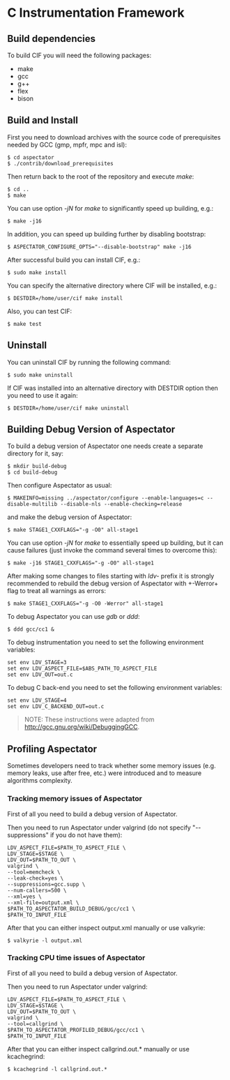 # C Instrumentation Framework

## Build dependencies

To build CIF you will need the following packages:

* make
* gcc
* g++
* flex
* bison

## Build and Install

First you need to download archives with the source code of prerequisites needed by GCC (gmp, mpfr, mpc and isl):

    $ cd aspectator
    $ ./contrib/download_prerequisites

Then return back to the root of the repository and execute _make_:

    $ cd ..
    $ make

You can use option _-jN_ for _make_ to significantly speed up building, e.g.:

    $ make -j16

In addition, you can speed up building further by disabling bootstrap:

    $ ASPECTATOR_CONFIGURE_OPTS="--disable-bootstrap" make -j16

After successful build you can install CIF, e.g.:

    $ sudo make install

You can specify the alternative directory where CIF will be installed, e.g.:

    $ DESTDIR=/home/user/cif make install

Also, you can test CIF:

    $ make test

## Uninstall

You can uninstall CIF by running the following command:

    $ sudo make uninstall

If CIF was installed into an alternative directory with DESTDIR option then you need to use it again:

    $ DESTDIR=/home/user/cif make uninstall

## Building Debug Version of Aspectator

To build a debug version of Aspectator one needs create a separate directory for
it, say:

    $ mkdir build-debug
    $ cd build-debug

Then configure Aspectator as usual:

    $ MAKEINFO=missing ../aspectator/configure --enable-languages=c --disable-multilib --disable-nls --enable-checking=release

and make the debug version of Aspectator:

    $ make STAGE1_CXXFLAGS="-g -O0" all-stage1

You can use option _-jN_ for _make_ to essentially speed up building, but it
can cause failures (just invoke the command several times to overcome this):

    $ make -j16 STAGE1_CXXFLAGS="-g -O0" all-stage1

After making some changes to files starting with _ldv-_ prefix it is strongly
recommended to rebuild the debug version of Aspectator with +-Werror+ flag to
treat all warnings as errors:

    $ make STAGE1_CXXFLAGS="-g -O0 -Werror" all-stage1

To debug Aspectator you can use _gdb_ or _ddd_:

    $ ddd gcc/cc1 &

To debug instrumentation you need to set the following environment variables:

    set env LDV_STAGE=3
    set env LDV_ASPECT_FILE=$ABS_PATH_TO_ASPECT_FILE
    set env LDV_OUT=out.c

To debug C back-end you need to set the following environment variables:

    set env LDV_STAGE=4
    set env LDV_C_BACKEND_OUT=out.c


> NOTE: These instructions were adapted from http://gcc.gnu.org/wiki/DebuggingGCC.

## Profiling Aspectator

Sometimes developers need to track whether some memory issues (e.g. memory
leaks, use after free, etc.) were introduced and to measure algorithms
complexity.

### Tracking memory issues of Aspectator

First of all you need to build a debug version of Aspectator.

Then you need to run Aspectator under valgrind (do not specify "--suppressions"
if you do not have them):

    LDV_ASPECT_FILE=$PATH_TO_ASPECT_FILE \
    LDV_STAGE=$STAGE \
    LDV_OUT=$PATH_TO_OUT \
    valgrind \
    --tool=memcheck \
    --leak-check=yes \
    --suppressions=gcc.supp \
    --num-callers=500 \
    --xml=yes \
    --xml-file=output.xml \
    $PATH_TO_ASPECTATOR_BUILD_DEBUG/gcc/cc1 \
    $PATH_TO_INPUT_FILE


After that you can either inspect output.xml manually or use valkyrie:

    $ valkyrie -l output.xml


### Tracking CPU time issues of Aspectator

First of all you need to build a debug version of Aspectator.

Then you need to run Aspectator under valgrind:

    LDV_ASPECT_FILE=$PATH_TO_ASPECT_FILE \
    LDV_STAGE=$STAGE \
    LDV_OUT=$PATH_TO_OUT \
    valgrind \
    --tool=callgrind \
    $PATH_TO_ASPECTATOR_PROFILED_DEBUG/gcc/cc1 \
    $PATH_TO_INPUT_FILE

After that you can either inspect callgrind.out.* manually or use kcachegrind:

    $ kcachegrind -l callgrind.out.*
